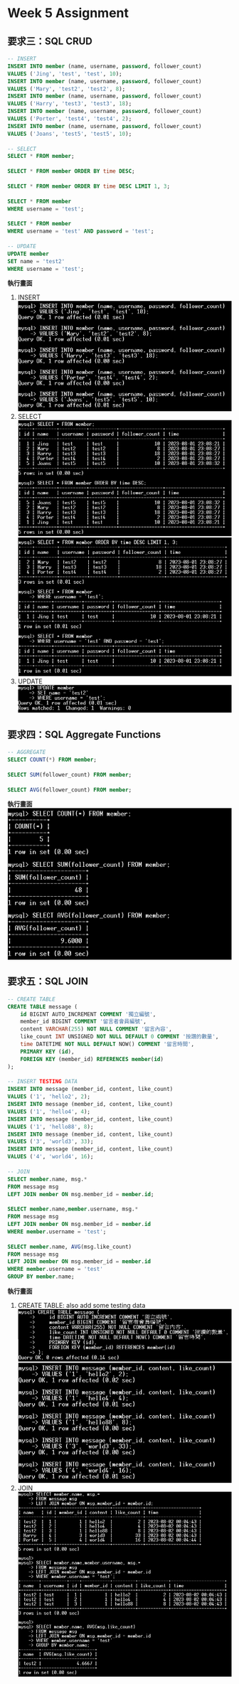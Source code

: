 # Week 5 Assignment

## 要求三：SQL CRUD

```sql =
-- INSERT
INSERT INTO member (name, username, password, follower_count)
VALUES ('Jing', 'test', 'test', 10);
INSERT INTO member (name, username, password, follower_count)
VALUES ('Mary', 'test2', 'test2', 8);
INSERT INTO member (name, username, password, follower_count)
VALUES ('Harry', 'test3', 'test3', 18);
INSERT INTO member (name, username, password, follower_count)
VALUES ('Porter', 'test4', 'test4', 2);
INSERT INTO member (name, username, password, follower_count)
VALUES ('Joans', 'test5', 'test5', 10);

-- SELECT
SELECT * FROM member;

SELECT * FROM member ORDER BY time DESC;

SELECT * FROM member ORDER BY time DESC LIMIT 1, 3;

SELECT * FROM member
WHERE username = 'test';

SELECT * FROM member
WHERE username = 'test' AND password = 'test';

-- UPDATE
UPDATE member
SET name = 'test2'
WHERE username = 'test';
```

**執行畫面**

1. INSERT
   ![image](./screenshots/3_1_insert.PNG)
2. SELECT
   ![image](./screenshots/3_2_select_all.PNG)
   ![image](./screenshots/3_3_select_limit_where.PNG)
3. UPDATE
   ![image](./screenshots/3_4_update.PNG)

## 要求四：SQL Aggregate Functions

```sql =
-- AGGREGATE
SELECT COUNT(*) FROM member;

SELECT SUM(follower_count) FROM member;

SELECT AVG(follower_count) FROM member;
```

**執行畫面**
![image](./screenshots/4_1_Aggregate.PNG)

## 要求五：SQL JOIN

```sql =
-- CREATE TABLE
CREATE TABLE message (
    id BIGINT AUTO_INCREMENT COMMENT '獨立編號',
    member_id BIGINT COMMENT '留言者會員編號',
    content VARCHAR(255) NOT NULL COMMENT '留言內容',
    like_count INT UNSIGNED NOT NULL DEFAULT 0 COMMENT '按讚的數量',
    time DATETIME NOT NULL DEFAULT NOW() COMMENT '留言時間',
    PRIMARY KEY (id),
    FOREIGN KEY (member_id) REFERENCES member(id)
);

-- INSERT TESTING DATA
INSERT INTO message (member_id, content, like_count)
VALUES ('1', 'hello2', 2);
INSERT INTO message (member_id, content, like_count)
VALUES ('1', 'hello4', 4);
INSERT INTO message (member_id, content, like_count)
VALUES ('1', 'hello88', 8);
INSERT INTO message (member_id, content, like_count)
VALUES ('3', 'world3', 33);
INSERT INTO message (member_id, content, like_count)
VALUES ('4', 'world4', 16);

-- JOIN
SELECT member.name, msg.*
FROM message msg
LEFT JOIN member ON msg.member_id = member.id;

SELECT member.name,member.username, msg.*
FROM message msg
LEFT JOIN member ON msg.member_id = member.id
WHERE member.username = 'test';

SELECT member.name, AVG(msg.like_count)
FROM message msg
LEFT JOIN member ON msg.member_id = member.id
WHERE member.username = 'test'
GROUP BY member.name;
```

**執行畫面**

1. CREATE TABLE: also add some testing data
   ![image](./screenshots/5_1_create.PNG)
   ![image](./screenshots/5_2_insert.PNG)
2. JOIN
   ![image](./screenshots/5_3_join.PNG)
